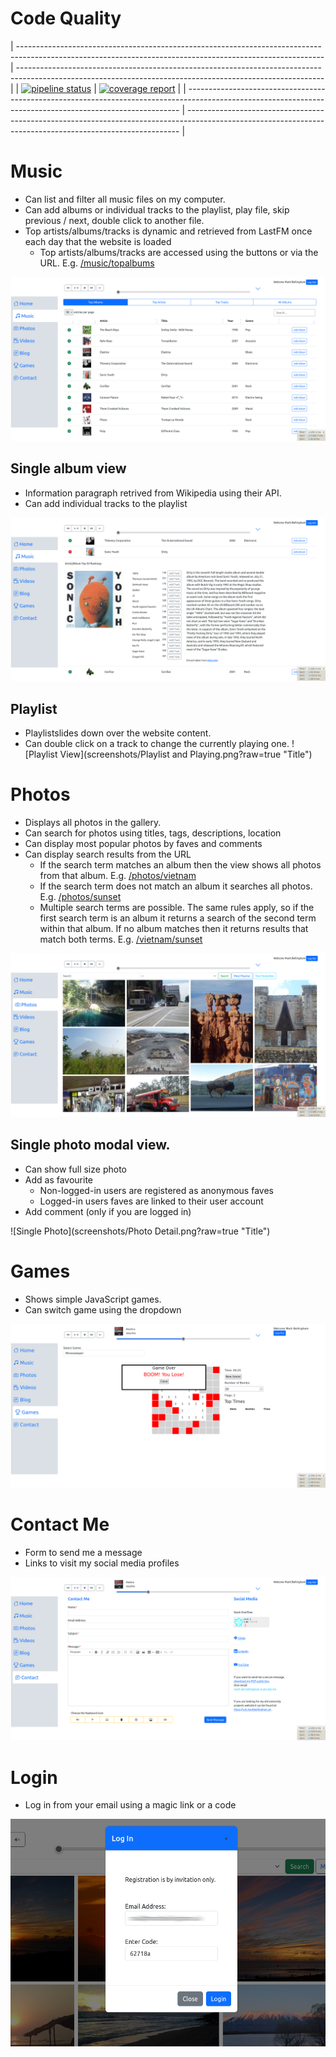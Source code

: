 # Code Quality

| ---------------------------------------------------------------------------------------------------------------------------------------------------------- | ---------------------------------------------------------------------------------------------------------------------------------------------------------- |
| [![pipeline status](https://gitlab.com/markbellingham/myespacio/badges/master/pipeline.svg)](https://gitlab.com/markbellingham/myespacio/-/commits/master) | [![coverage report](https://gitlab.com/markbellingham/myespacio/badges/master/coverage.svg)](https://gitlab.com/markbellingham/myespacio/-/commits/master) |
| ---------------------------------------------------------------------------------------------------------------------------------------------------------- | ---------------------------------------------------------------------------------------------------------------------------------------------------------- |

# Music
* Can list and filter all music files on my computer. 
* Can add albums or individual tracks to the playlist, play file, skip previous / next, double click to another file. 
* Top artists/albums/tracks is dynamic and retrieved from LastFM once each day that the website is loaded
  * Top artists/albums/tracks are accessed using the buttons or via the URL. E.g. [/music/topalbums](url)

![Music Browser](screenshots/Music.png?raw=true "Title")
## Single album view
 * Information paragraph retrived from Wikipedia using their API. 
 * Can add individual tracks to the playlist

![Album View](screenshots/Album.png?raw=true "Title")
## Playlist 
* Playlistslides down over the website content. 
* Can double click on a track to change the currently playing one.
![Playlist View](screenshots/Playlist and Playing.png?raw=true "Title")

# Photos
* Displays all photos in the gallery. 
* Can search for photos using titles, tags, descriptions, location
* Can display most popular photos by faves and comments
* Can display search results from the URL 
  * If the search term matches an album then the view shows all photos from that album. E.g. [/photos/vietnam](url)
  * If the search term does not match an album it searches all photos. E.g. [/photos/sunset](url)
  * Multiple search terms are possible. The same rules apply, so if the first search term is an album it returns a search of the second term within that album. If no album matches then it returns results that match both terms. E.g. [/vietnam/sunset](url)

![Photo Gallery](screenshots/Photos.png?raw=true "Title")
## Single photo modal view. 
* Can show full size photo
* Add as favourite
  * Non-logged-in users are registered as anonymous faves
  * Logged-in users faves are linked to their user account
* Add comment (only if you are logged in)

![Single Photo](screenshots/Photo Detail.png?raw=true "Title")

# Games
* Shows simple JavaScript games. 
* Can switch game using the dropdown

![Games Page](screenshots/Games.png?raw=true "Title")

# Contact Me
* Form to send me a message
* Links to visit my social media profiles

![Contact Page](screenshots/Contact.png?raw=true "Title")

# Login
* Log in from your email using a magic link or a code

![Login Modal](screenshots/Login.png?raw=true "Title")
